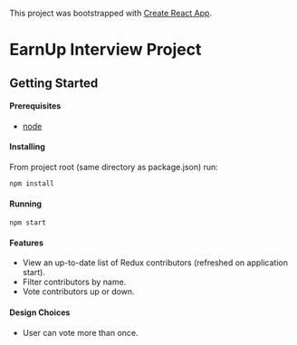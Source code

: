 This project was bootstrapped with [Create React App](https://github.com/facebookincubator/create-react-app).

# EarnUp Interview Project

## Getting Started

#### Prerequisites

- [node](https://nodejs.org/en/download/)

#### Installing

From project root (same directory as package.json) run:
```
npm install
```

#### Running

```
npm start
```

#### Features
- View an up-to-date list of Redux contributors (refreshed on application start).
- Filter contributors by name.
- Vote contributors up or down.

#### Design Choices
- User can vote more than once.